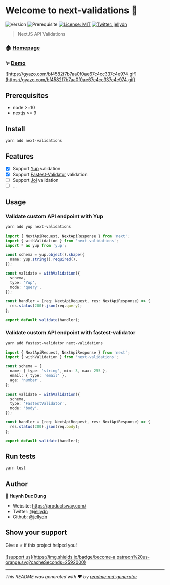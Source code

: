 # Welcome to next-validations 👋

![Version](https://img.shields.io/badge/version-0.1.0-blue.svg?cacheSeconds=2592000)
![Prerequisite](https://img.shields.io/badge/node-%3E%3D10-blue.svg)
[![License: MIT](https://img.shields.io/badge/License-MIT-yellow.svg)](#)
[![Twitter: jellydn](https://img.shields.io/twitter/follow/jellydn.svg?style=social)](https://twitter.com/jellydn)

> NextJS API Validations

### 🏠 [Homepage](https://next-validations.productsway.com/)

### ✨ [Demo](https://next-validations-demo.productsway.com/)

![https://gyazo.com/bf4582f7b7aa0f0ae67c4cc337c4e974.gif](https://gyazo.com/bf4582f7b7aa0f0ae67c4cc337c4e974.gif)

## Prerequisites

- node >=10
- nextjs >= 9

## Install

```sh
yarn add next-validations
```

## Features

- [x] Support [Yup](https://github.com/jquense/yup) validation
- [x] Support [Fastest-Validator](https://github.com/icebob/fastest-validator) validation
- [ ] Support [Joi](https://github.com/sideway/joi) validation
- [ ] ...

## Usage

### Validate custom API endpoint with Yup

```sh
yarn add yup next-validations
```

```typescript
import { NextApiRequest, NextApiResponse } from 'next';
import { withValidation } from 'next-validations';
import * as yup from 'yup';

const schema = yup.object().shape({
  name: yup.string().required(),
});

const validate = withValidation({
  schema,
  type: 'Yup',
  mode: 'query',
});

const handler = (req: NextApiRequest, res: NextApiResponse) => {
  res.status(200).json(req.query);
};

export default validate(handler);
```

### Validate custom API endpoint with fastest-validator

```sh
yarn add fastest-validator next-validations
```

```typescript
import { NextApiRequest, NextApiResponse } from 'next';
import { withValidation } from 'next-validations';

const schema = {
  name: { type: 'string', min: 3, max: 255 },
  email: { type: 'email' },
  age: 'number',
};

const validate = withValidation({
  schema,
  type: 'FastestValidator',
  mode: 'body',
});

const handler = (req: NextApiRequest, res: NextApiResponse) => {
  res.status(200).json(req.body);
};

export default validate(handler);
```

## Run tests

```sh
yarn test
```

## Author

👤 **Huynh Duc Dung**

- Website: https://productsway.com/
- Twitter: [@jellydn](https://twitter.com/jellydn)
- Github: [@jellydn](https://github.com/jellydn)

## Show your support

Give a ⭐️ if this project helped you!

[![support us](https://img.shields.io/badge/become-a patreon%20us-orange.svg?cacheSeconds=2592000)](https://www.patreon.com/jellydn)

---

_This README was generated with ❤️ by [readme-md-generator](https://github.com/kefranabg/readme-md-generator)_
